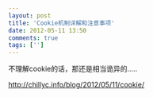 ```yaml
---
layout: post
title: 'Cookie机制详解和注意事项'
date: 2012-05-11 13:50
comments: true
tags: ['']
---
```


不理解cookie的话，那还是相当诡异的.....

[ http://chillyc.info/blog/2012/05/11/cookie/
](http://chillyc.info/blog/2012/05/11/cookie/)

